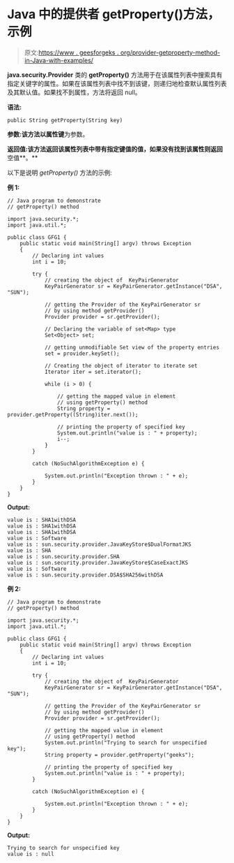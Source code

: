 # Java 中的提供者 getProperty()方法，示例

> 原文:[https://www . geesforgeks . org/provider-getproperty-method-in-Java-with-examples/](https://www.geeksforgeeks.org/provider-getproperty-method-in-java-with-examples/)

**java.security.Provider** 类的 **getProperty()** 方法用于在该属性列表中搜索具有指定关键字的属性。如果在该属性列表中找不到该键，则递归地检查默认属性列表及其默认值。如果找不到属性，方法将返回 null。

**语法:**

```
public String getProperty(String key)
```

**参数:**该方法以**属性键**为参数。

**返回值:**该方法返回该属性列表中带有指定键值的**值，如果没有找到该属性则返回**空值**。**

以下是说明 *getProperty()* 方法的示例:

**例 1:**

```
// Java program to demonstrate
// getProperty() method

import java.security.*;
import java.util.*;

public class GFG1 {
    public static void main(String[] argv) throws Exception
    {
        // Declaring int values
        int i = 10;

        try {
            // creating the object of  KeyPairGenerator
            KeyPairGenerator sr = KeyPairGenerator.getInstance("DSA", "SUN");

            // getting the Provider of the KeyPairGenerator sr
            // by using method getProvider()
            Provider provider = sr.getProvider();

            // Declaring the variable of set<Map> type
            Set<Object> set;

            // getting unmodifiable Set view of the property entries
            set = provider.keySet();

            // Creating the object of iterator to iterate set
            Iterator iter = set.iterator();

            while (i > 0) {

                // getting the mapped value in element
                // using getProperty() method
                String property = provider.getProperty((String)iter.next());

                // printing the property of specified key
                System.out.println("value is : " + property);
                i--;
            }
        }

        catch (NoSuchAlgorithmException e) {

            System.out.println("Exception thrown : " + e);
        }
    }
}
```

**Output:**

```
value is : SHA1withDSA
value is : SHA1withDSA
value is : SHA1withDSA
value is : Software
value is : sun.security.provider.JavaKeyStore$DualFormatJKS
value is : SHA
value is : sun.security.provider.SHA
value is : sun.security.provider.JavaKeyStore$CaseExactJKS
value is : Software
value is : sun.security.provider.DSA$SHA256withDSA

```

**例 2:**

```
// Java program to demonstrate
// getProperty() method

import java.security.*;
import java.util.*;

public class GFG1 {
    public static void main(String[] argv) throws Exception
    {
        // Declaring int values
        int i = 10;

        try {
            // creating the object of  KeyPairGenerator
            KeyPairGenerator sr = KeyPairGenerator.getInstance("DSA", "SUN");

            // getting the Provider of the KeyPairGenerator sr
            // by using method getProvider()
            Provider provider = sr.getProvider();

            // getting the mapped value in element
            // using getProperty() method
            System.out.println("Trying to search for unspecified key");
            String property = provider.getProperty("geeks");

            // printing the property of specified key
            System.out.println("value is : " + property);
        }

        catch (NoSuchAlgorithmException e) {

            System.out.println("Exception thrown : " + e);
        }
    }
}
```

**Output:**

```
Trying to search for unspecified key
value is : null

```